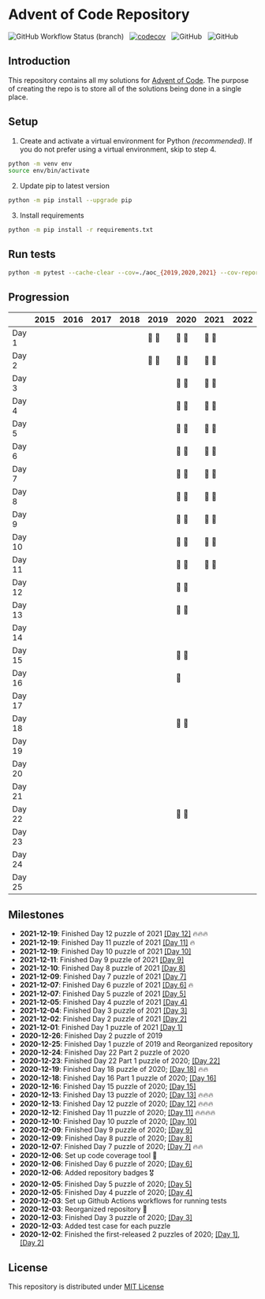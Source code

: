 # Advent of Code Repository

![GitHub Workflow Status (branch)](https://img.shields.io/github/workflow/status/luangtatipsy/advent-of-code/Run%20Python%20tests/master?style=for-the-badge&logo=github) &nbsp; [![codecov](https://img.shields.io/codecov/c/gh/luangtatipsy/advent-of-code?flag=unittests&style=for-the-badge&logo=codecov)](https://codecov.io/gh/luangtatipsy/advent-of-code) &nbsp; ![GitHub](https://img.shields.io/badge/code%20formatter-black-lightgrey?style=for-the-badge) &nbsp; ![GitHub](https://img.shields.io/github/license/luangtatipsy/advent-of-code?style=for-the-badge)

## Introduction
This repository contains all my solutions for [Advent of Code](https://adventofcode.com/). The purpose of creating the repo is to store all of the solutions being done in a single place.

## Setup
1. Create and activate a virtual environment for Python _(recommended)_. If you do not prefer using a virtual environment, skip to step 4.
```sh
python -m venv env
source env/bin/activate
```
2. Update pip to latest version
```sh
python -m pip install --upgrade pip
```
3. Install requirements
```sh
python -m pip install -r requirements.txt
```

## Run tests
```sh
python -m pytest --cache-clear --cov=./aoc_{2019,2020,2021} --cov-report=xml tests/
```


## Progression
|        | 2015 | 2016 | 2017 | 2018 | 2019 | 2020 | 2021 | 2022 | 2023 | 2024 | 2025 |
|------- |------|------|------|------|------|------|------|------|------|------|------|
| Day 1  |      |      |      |      | 🌟 🌟 | 🌟 🌟 | 🌟 🌟 |      |      |      |      |
| Day 2  |      |      |      |      | 🌟 🌟 | 🌟 🌟 | 🌟 🌟 |      |      |      |      |
| Day 3  |      |      |      |      |      | 🌟 🌟 | 🌟 🌟 |      |      |      |      |
| Day 4  |      |      |      |      |      | 🌟 🌟 | 🌟 🌟 |      |      |      |      |
| Day 5  |      |      |      |      |      | 🌟 🌟 | 🌟 🌟 |      |      |      |      |
| Day 6  |      |      |      |      |      | 🌟 🌟 | 🌟 🌟 |      |      |      |      |
| Day 7  |      |      |      |      |      | 🌟 🌟 | 🌟 🌟 |      |      |      |      |
| Day 8  |      |      |      |      |      | 🌟 🌟 | 🌟 🌟 |      |      |      |      |
| Day 9  |      |      |      |      |      | 🌟 🌟 | 🌟 🌟 |      |      |      |      |
| Day 10 |      |      |      |      |      | 🌟 🌟 | 🌟 🌟 |      |      |      |      |
| Day 11 |      |      |      |      |      | 🌟 🌟 | 🌟 🌟 |      |      |      |      |
| Day 12 |      |      |      |      |      | 🌟 🌟 |      |      |      |      |      |
| Day 13 |      |      |      |      |      | 🌟 🌟 |      |      |      |      |      |
| Day 14 |      |      |      |      |      |      |      |      |      |      |      |
| Day 15 |      |      |      |      |      | 🌟 🌟 |      |      |      |      |      |
| Day 16 |      |      |      |      |      | 🌟    |      |      |      |      |      |
| Day 17 |      |      |      |      |      |      |      |      |      |      |      |
| Day 18 |      |      |      |      |      | 🌟 🌟 |      |      |      |      |      |
| Day 19 |      |      |      |      |      |      |      |      |      |      |      |
| Day 20 |      |      |      |      |      |      |      |      |      |      |      |
| Day 21 |      |      |      |      |      |      |      |      |      |      |      |
| Day 22 |      |      |      |      |      | 🌟 🌟 |      |      |      |      |      |
| Day 23 |      |      |      |      |      |      |      |      |      |      |      |
| Day 24 |      |      |      |      |      |      |      |      |      |      |      |
| Day 25 |      |      |      |      |      |      |      |      |      |      |      |


## Milestones
- __2021-12-19__: Finished Day 12 puzzle of 2021 [[Day 12]](https://adventofcode.com/2021/day/12) 🔥🔥🔥
- __2021-12-19__: Finished Day 11 puzzle of 2021 [[Day 11]](https://adventofcode.com/2021/day/11) 🔥
- __2021-12-19__: Finished Day 10 puzzle of 2021 [[Day 10]](https://adventofcode.com/2021/day/10)
- __2021-12-11__: Finished Day 9 puzzle of 2021 [[Day 9]](https://adventofcode.com/2021/day/9)
- __2021-12-10__: Finished Day 8 puzzle of 2021 [[Day 8]](https://adventofcode.com/2021/day/8)
- __2021-12-09__: Finished Day 7 puzzle of 2021 [[Day 7]](https://adventofcode.com/2021/day/7)
- __2021-12-07__: Finished Day 6 puzzle of 2021 [[Day 6]](https://adventofcode.com/2021/day/6) 🔥
- __2021-12-07__: Finished Day 5 puzzle of 2021 [[Day 5]](https://adventofcode.com/2021/day/5)
- __2021-12-05__: Finished Day 4 puzzle of 2021 [[Day 4]](https://adventofcode.com/2021/day/4)
- __2021-12-04__: Finished Day 3 puzzle of 2021 [[Day 3]](https://adventofcode.com/2021/day/3)
- __2021-12-02__: Finished Day 2 puzzle of 2021 [[Day 2]](https://adventofcode.com/2021/day/2)
- __2021-12-01__: Finished Day 1 puzzle of 2021 [[Day 1]](https://adventofcode.com/2021/day/1)
- __2020-12-26__: Finished Day 2 puzzle of 2019
- __2020-12-25__: Finished Day 1 puzzle of 2019 and Reorganized repository
- __2020-12-24__: Finished Day 22 Part 2 puzzle of 2020
- __2020-12-23__: Finished Day 22 Part 1 puzzle of 2020; [[Day 22]](https://adventofcode.com/2020/day/22)
- __2020-12-19__: Finished Day 18 puzzle of 2020; [[Day 18]](https://adventofcode.com/2020/day/18) 🔥🔥
- __2020-12-18__: Finished Day 16 Part 1 puzzle of 2020; [[Day 16]](https://adventofcode.com/2020/day/16)
- __2020-12-16__: Finished Day 15 puzzle of 2020; [[Day 15]](https://adventofcode.com/2020/day/15)
- __2020-12-13__: Finished Day 13 puzzle of 2020; [[Day 13]](https://adventofcode.com/2020/day/13) 🔥🔥🔥
- __2020-12-13__: Finished Day 12 puzzle of 2020; [[Day 12]](https://adventofcode.com/2020/day/12) 🔥🔥🔥
- __2020-12-12__: Finished Day 11 puzzle of 2020; [[Day 11]](https://adventofcode.com/2020/day/11) 🔥🔥🔥🔥
- __2020-12-10__: Finished Day 10 puzzle of 2020; [[Day 10]](https://adventofcode.com/2020/day/10)
- __2020-12-09__: Finished Day 9 puzzle of 2020; [[Day 9]](https://adventofcode.com/2020/day/9)
- __2020-12-09__: Finished Day 8 puzzle of 2020; [[Day 8]](https://adventofcode.com/2020/day/8)
- __2020-12-07__: Finished Day 7 puzzle of 2020; [[Day 7]](https://adventofcode.com/2020/day/7) 🔥🔥
- __2020-12-06__: Set up code coverage tool 💯
- __2020-12-06__: Finished Day 6 puzzle of 2020; [[Day 6]](https://adventofcode.com/2020/day/6)
- __2020-12-06__: Added repository badges 🎖
- __2020-12-05__: Finished Day 5 puzzle of 2020; [[Day 5]](https://adventofcode.com/2020/day/5)
- __2020-12-05__: Finished Day 4 puzzle of 2020; [[Day 4]](https://adventofcode.com/2020/day/4)
- __2020-12-03__: Set up Github Actions workflows for running tests
- __2020-12-03__: Reorganized repository 🎉
- __2020-12-03__: Finished Day 3 puzzle of 2020; [[Day 3]](https://adventofcode.com/2020/day/3)
- __2020-12-03__: Added test case for each puzzle
- __2020-12-02__: Finished the first-released 2 puzzles of 2020; [[Day 1]](https://adventofcode.com/2020/day/1), [[Day 2]](https://adventofcode.com/2020/day/2)



## License
This repository is distributed under [MIT License](https://github.com/luangtatipsy/advent-of-code/blob/master/LICENSE)
